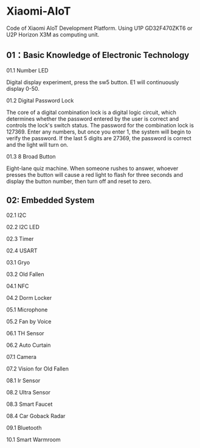 # Xiaomi-AIoT

Code of Xiaomi AIoT Development Platform. Using U1P GD32F470ZKT6 or U2P Horizon X3M as computing unit.

## 01：Basic Knowledge of Electronic Technology

01.1 Number LED<br/>

Digital display experiment, press the sw5 button. E1 will continuously display 0-50.<br/>

01.2 Digital Password Lock

The core of a digital combination lock is a digital logic circuit, which determines whether the password entered by the user is correct and controls the lock's switch status. The password for the combination lock is 127369. Enter any numbers, but once you enter 1, the system will begin to verify the password. If the last 5 digits are 27369, the password is correct and the light will turn on.

01.3 8 Broad Button

Eight-lane quiz machine. When someone rushes to answer, whoever presses the button will cause a red light to flash for three seconds and display the button number, then turn off and reset to zero.

## 02: Embedded System

02.1 I2C

02.2 I2C LED

02.3 Timer

02.4 USART

03.1 Gryo

03.2 Old Fallen

04.1 NFC

04.2 Dorm Locker

05.1 Microphone

05.2 Fan by Voice

06.1 TH Sensor

06.2 Auto Curtain

07.1 Camera

07.2 Vision for Old Fallen

08.1 Ir Sensor

08.2 Ultra Sensor

08.3 Smart Faucet

08.4 Car Goback Radar

09.1 Bluetooth

10.1 Smart Warmroom
